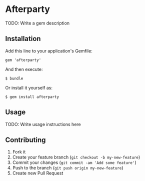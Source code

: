# Afterparty

TODO: Write a gem description

## Installation

Add this line to your application's Gemfile:

    gem 'afterparty'

And then execute:

    $ bundle

Or install it yourself as:

    $ gem install afterparty

## Usage

TODO: Write usage instructions here

## Contributing

1. Fork it
2. Create your feature branch (`git checkout -b my-new-feature`)
3. Commit your changes (`git commit -am 'Add some feature'`)
4. Push to the branch (`git push origin my-new-feature`)
5. Create new Pull Request
